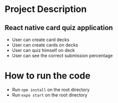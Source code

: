 # Project Description

## React native card quiz application

- User can create card decks
- User can create cards on decks
- User can quiz himself on deck
- User can see the correct submission percentage

# How to run the code

- Run `npm install` on the root directory
- Run `expo start` on the root directory
